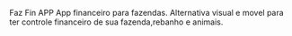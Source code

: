 Faz Fin APP 
App financeiro para fazendas.
Alternativa visual e movel para ter controle financeiro de sua fazenda,rebanho e animais.